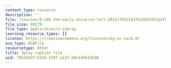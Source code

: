 ```yaml
---
content_type: resource
description: ''
file: /courses/8-286-the-early-universe-fall-2013/705d183761585397a147b8e149d33500_moyD_yeviMY.vtt
file_size: 99279
file_type: application/x-subrip
learning_resource_types: []
license: https://creativecommons.org/licenses/by-nc-sa/4.0/
ocw_type: OCWFile
resourcetype: Other
title: 3play caption file
uid: 705d1837-6158-5397-a147-b8e149d33500
---
```

